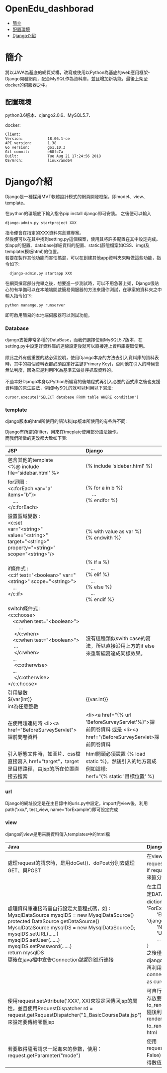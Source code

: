 # OpenEdu_dashborad
*  [簡介](#簡介)
*  [配置環境](#配置環境)
*  [Django介紹](#Django介紹)

  



# 簡介
  將以JAVA為基底的網頁架構，改寫成使用以Python為基底的web應用框架-Django開發網頁，配合MySQL作為資料庫，並且增加新功能，最後上架至docker的伺服器之中。
  

## 配置環境
  
  python3.6版本、django2.0.6、MySQL5.7、
  
  docker:
  
    Client:
    Version:           18.06.1-ce  
    API version:       1.38  
    Go version:        go1.10.3  
    Git commit:        e68fc7a  
    Built:             Tue Aug 21 17:24:56 2018  
    OS/Arch:           linux/amd64

# Django介紹
  Django是一種採用MVT軟體設計模式的網頁開發框架，即model、view、template。
  
  在python的環境底下輸入指令pip install django即可安裝。
  之後便可以輸入</br>
      
    django-admin.py startproject XXX

  指令便會在指定的XXX資料夾創建專案。</br>
  然後便可以在其中找到setting.py這個檔案，使用其將許多配置在其中設定完成。</br>
  如app的配置、database詳細資料的配置、static(靜態檔案如CSS、img)及template(模板html)的位置。</br>
  若要在製作其他功能而害怕搞混，可以在創建其他app資料夾來時做這些功能，指令如下:</br>
  
      django-admin.py startapp XXX
  在網頁撰寫部分完畢之後，想要進一步測試時，可以不用急著上架，Django很貼心的有準備可以在本地端開啟簡易伺服器的方法來讓你測試，在專案的資料夾之中輸入指令如下: </br>

    python manamge.py runserver
  即可啟用簡易的本地端伺服器可以測試功能。    
  
  ### Database
  django支援非常多種的DataBase，而我們選擇使用MySQL5.7版本，在setting.py中設定好資料庫的連線設定後就可以直接連上資料庫提取使用。  <br /><br />
  除此之外有個重要的點必須說明，使用Django本身的方法去引入資料庫的資料表時，其中的每個資料表都必須設定好主鍵(Primary Key)，否則他在引入的時候會無法判度，因為它是利用PK為基準去做排序抓取資料的。  <br /><br />
  不過幸好Django本身以Python所編寫的後端程式再引入必要的函式庫之後也支援資料庫的原生語法，例如MySQL的就可以利用以下寫法:<br />
 
    cursor.execute("SELECT database FROM table WHERE condition")
    
    
### template
  django版本的html所使用的語法和jsp版本所使用的有些許不同:
  
  Django有所謂的filter，用來在tmeplate使用部分語法操作。 </br>
  而我們所做的更改都大致如下表:
  
  
| JSP | Django  |
| :------------ |:---------------|
| 包含其他的template <br /> <%@ include file='sidebar.html' %>| {% include 'sidebar.html' %} |
| for迴圈 : </br> <c:forEach var="a" items=”b"}> <br />&emsp;.... <br /> </c:forEach>| {% for a in b %} <br /> &emsp; ... <br /> {% endfor %} |
| 設置區域變數 : </br> <c:set <br /> var="&lt;string>" <br /> value="&lt;string>" <br /> target="&lt;string>" <br /> property="&lt;string>" <br /> scope="&lt;string>"/>  | {% with value as var %}<br />{% endwith %}|
|if條件式 : </br> <c:if test="&lt;boolean>" var="&lt;string>" scope="&lt;string>"><br />&emsp;...<br /></c:if> | {% if a %}<br />&emsp;...<br />{% elif %}<br />&emsp;...<br />{% else %}<br />&emsp;...<br />{% endif %} |
| switch條件式 : </br> <c:choose> <br /> &emsp;<c:when test="&lt;boolean>"> <br />&emsp;&emsp; ... <br />&emsp; </c:when> <br />&emsp;<c:when test="&lt;boolean>"><br />&emsp; ... <br />&emsp; </c:when><br /> &emsp;... <br />&emsp; <c:otherwise><br /> &emsp;...<br />&emsp; </c:otherwise> <br /> </c:choose> | 沒有這種類似swith case的寫法，所以直接沿用上方的if else來重新編寫達成同樣效果。 |
|引用變數 <br /> ${var[int]} </br> int為任意整數 | {{var.int}} |
|在使用超連結時   &lt;li>&lt;a href="BeforeSurveyServlet">課前問卷資料</a></li> | &lt;li>&lt;a href="{% url 'BeforeSurveyServlet'%}">課前問卷資料</a></li> 或是 &lt;li>&lt;a href="/BeforeSurveyServlet>課前問卷資料</a></li>  |
| 引入靜態文件時，如圖片、css檔直接寫入 href="target"，target是目標路徑，由jsp的所在位置直接去搜索 | html開頭必須設置 {% load static %}，然後引入的地方寫成例如這樣: </br> herf="{% static '目標位置' %} |

### url
 Django的網址設定是在主目錄中的urls.py中設定，import完view後，利用path('xxx/', test_view, name='forExample')即可設定完成

### view
  django的view是用來將資料傳入templates中的html檔
  
| Java | Django  |
| :------------ |:---------------|
| 處理request的請求時，是用doGet()、doPost分別去處理GET、與POST| 在view中使用if request.method=='GET': 及 if request.method=='POST':來區分|
| 處理資料庫連接時需自行設定大量程式碼，如：<br/>MysqlDataSource mysqlDS = new MysqlDataSource() <br/>protected DataSource getDataSource() <br/>MysqlDataSource mysqlDS = new MysqlDataSource();<br/> mysqlDS.setURL(......) <br/> mysqlDS.setUser(......) <br/> mysqlDS.setPassword(......) <br/> return mysqlDS<br> 隨後在java檔中宣告Connection該類別進行連接 | 在主目錄中的setting.py中設定DATABASES這一dictionary，如下：<br/> 'ForExample': {<br/>&emsp;&emsp;'ENGINE': 'django.db.backends.mysql',<br>&emsp;&emsp;'NAME': 'edxresult',<br>&emsp;&emsp;'USER': 'xxx',<br>&emsp;&emsp;...<br>}<br>之後僅需要在view中import django.db.connections後，再利用with connections['test'].cursor() as cursor:後即可進行連接 | 
| 使用request.setAttribute('XXX', XX)來設定回傳回jsp的屬性，並且使用RequestDispatcher rd = request.getRequestDispatcher("1_BasicCourseData.jsp")來設定要傳給哪個jsp | 可自行宣告一個dictionary來存放要回傳的屬性，如：<br> to_render['test']=123 <br> 隨後利用 return render(request, 'test.html', to_render)來決定傳給哪個html |
| 若要取得隨著請求一起進來的參數，使用：<br>request.getParameter("mode") | 使用request.GET.get('mode', False) 其中False是當無法取得數值時的默認值 
